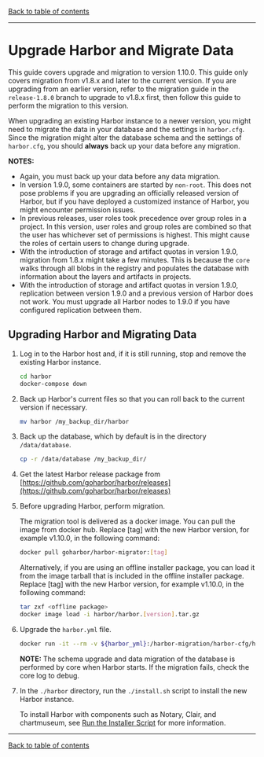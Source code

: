 [Back to table of contents](../../index.md)

----------

# Upgrade Harbor and Migrate Data

This guide covers upgrade and migration to version 1.10.0. This guide only covers migration from v1.8.x and later to the current version. If you are upgrading from an earlier version, refer to the migration guide in the `release-1.8.0` branch to upgrade to v1.8.x first, then follow this guide to perform the migration to this version.

When upgrading an existing Harbor instance to a newer version, you might need to migrate the data in your database and the settings in `harbor.cfg`.
Since the migration might alter the database schema and the settings of `harbor.cfg`, you should **always** back up your data before any migration.

**NOTES:**

- Again, you must back up your data before any data migration.
- In version 1.9.0, some containers are started by `non-root`. This does not pose problems if you are upgrading an officially released version of Harbor, but if you have deployed a customized instance of Harbor, you might encounter permission issues.
- In previous releases, user roles took precedence over group roles in a project. In this version, user roles and group roles are combined so that the user has whichever set of permissions is highest. This might cause the roles of certain users to change during upgrade.
- With the introduction of storage and artifact quotas in version 1.9.0, migration from 1.8.x might take a few minutes. This is because the `core` walks through all blobs in the registry and populates the database with information about the layers and artifacts in projects.
- With the introduction of storage and artifact quotas in version 1.9.0, replication between version 1.9.0 and a previous version of Harbor does not work. You must upgrade all Harbor nodes to 1.9.0 if you have configured replication between them.

## Upgrading Harbor and Migrating Data

1. Log in to the Harbor host and, if it is still running, stop and remove the existing Harbor instance.

    ```sh
    cd harbor
    docker-compose down
    ```

1. Back up Harbor's current files so that you can roll back to the current version if necessary.

    ```sh
    mv harbor /my_backup_dir/harbor
    ```

1. Back up the database, which by default is in the directory `/data/database`.

    ```sh
    cp -r /data/database /my_backup_dir/
    ```

1. Get the latest Harbor release package from [https://github.com/goharbor/harbor/releases](https://github.com/goharbor/harbor/releases)
1. Before upgrading Harbor, perform migration. 

    The migration tool is delivered as a docker image. You can pull the image from docker hub. Replace [tag] with the new Harbor version, for example v1.10.0, in the following command:
    
    ```sh
    docker pull goharbor/harbor-migrator:[tag]
    ```

    Alternatively, if you are using an offline installer package, you can load it from the image tarball that is included in the offline installer package. Replace [tag] with the new Harbor version, for example v1.10.0, in the following command:
    
    ```sh
    tar zxf <offline package>
    docker image load -i harbor/harbor.[version].tar.gz
    ```

1. Upgrade the `harbor.yml` file.

    ```sh
    docker run -it --rm -v ${harbor_yml}:/harbor-migration/harbor-cfg/harbor.yml goharbor/harbor-migrator:[tag] --cfg up
    ```

    **NOTE:** The schema upgrade and data migration of the database is performed by core when Harbor starts. If the migration fails, check the core log to debug.

1. In the `./harbor` directory, run the `./install.sh` script to install the new Harbor instance. 

   To install Harbor with components such as Notary, Clair, and chartmuseum, see [Run the Installer Script](../../install_config/run_installer_script.md) for more information.

----------

[Back to table of contents](../../index.md)